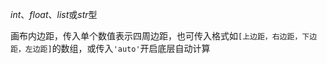*int*、*float*、*list*或*str*型

  画布内边距，传入单个数值表示四周边距，也可传入格式如`[上边距，右边距，下边距，左边距]`的数组，或传入`'auto'`开启底层自动计算
